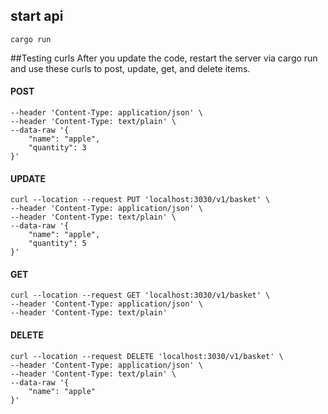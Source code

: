 
## start api
```
cargo run
```

##Testing curls
After you update the code, restart the server via cargo run and use these curls to post, update, get, and delete items.

#### POST
```curl --location --request POST 'localhost:3030/v1/basket' \
--header 'Content-Type: application/json' \
--header 'Content-Type: text/plain' \
--data-raw '{
    "name": "apple",
    "quantity": 3
}'
```
#### UPDATE
```
curl --location --request PUT 'localhost:3030/v1/basket' \
--header 'Content-Type: application/json' \
--header 'Content-Type: text/plain' \
--data-raw '{
    "name": "apple",
    "quantity": 5
}'
```
#### GET
```
curl --location --request GET 'localhost:3030/v1/basket' \
--header 'Content-Type: application/json' \
--header 'Content-Type: text/plain'
```

#### DELETE
```
curl --location --request DELETE 'localhost:3030/v1/basket' \
--header 'Content-Type: application/json' \
--header 'Content-Type: text/plain' \
--data-raw '{
    "name": "apple"
}'
```